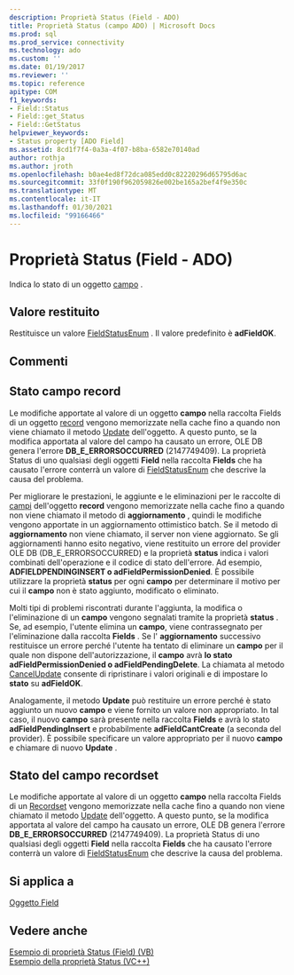 ```yaml
---
description: Proprietà Status (Field - ADO)
title: Proprietà Status (campo ADO) | Microsoft Docs
ms.prod: sql
ms.prod_service: connectivity
ms.technology: ado
ms.custom: ''
ms.date: 01/19/2017
ms.reviewer: ''
ms.topic: reference
apitype: COM
f1_keywords:
- Field::Status
- Field::get_Status
- Field::GetStatus
helpviewer_keywords:
- Status property [ADO Field]
ms.assetid: 8cd1f7f4-0a3a-4f07-b8ba-6582e70140ad
author: rothja
ms.author: jroth
ms.openlocfilehash: b0ae4ed8f72dca085edd0c82220296d65795d6ac
ms.sourcegitcommit: 33f0f190f962059826e002be165a2bef4f9e350c
ms.translationtype: MT
ms.contentlocale: it-IT
ms.lasthandoff: 01/30/2021
ms.locfileid: "99166466"
---
```

# <a name="status-property-ado-field"></a>Proprietà Status (Field - ADO)
Indica lo stato di un oggetto [campo](./field-object.md) .  
  
## <a name="return-value"></a>Valore restituito  
 Restituisce un valore [FieldStatusEnum](./fieldstatusenum.md) . Il valore predefinito è **adFieldOK**.  
  
## <a name="remarks"></a>Commenti  
  
## <a name="record-field-status"></a>Stato campo record  
 Le modifiche apportate al valore di un oggetto **campo** nella raccolta Fields di un oggetto [record](./record-object-ado.md) vengono memorizzate nella cache fino a quando non viene chiamato il metodo [Update](./update-method.md) dell'oggetto. A questo punto, se la modifica apportata al valore del campo ha causato un errore, OLE DB genera l'errore **DB_E_ERRORSOCCURRED** (2147749409). La proprietà Status di uno qualsiasi degli oggetti **Field** nella raccolta **Fields** che ha causato l'errore conterrà un valore di [FieldStatusEnum](./fieldstatusenum.md) che descrive la causa del problema.  
  
 Per migliorare le prestazioni, le aggiunte e le eliminazioni per le raccolte di [campi](./fields-collection-ado.md) dell'oggetto **record** vengono memorizzate nella cache fino a quando non viene chiamato il metodo di **aggiornamento** , quindi le modifiche vengono apportate in un aggiornamento ottimistico batch. Se il metodo di **aggiornamento** non viene chiamato, il server non viene aggiornato. Se gli aggiornamenti hanno esito negativo, viene restituito un errore del provider OLE DB (DB_E_ERRORSOCCURRED) e la proprietà **status** indica i valori combinati dell'operazione e il codice di stato dell'errore. Ad esempio, **ADFIELDPENDINGINSERT o adFieldPermissionDenied**. È possibile utilizzare la proprietà **status** per ogni **campo** per determinare il motivo per cui il **campo** non è stato aggiunto, modificato o eliminato.  
  
 Molti tipi di problemi riscontrati durante l'aggiunta, la modifica o l'eliminazione di un **campo** vengono segnalati tramite la proprietà **status** . Se, ad esempio, l'utente elimina un **campo**, viene contrassegnato per l'eliminazione dalla raccolta **Fields** . Se l' **aggiornamento** successivo restituisce un errore perché l'utente ha tentato di eliminare un **campo** per il quale non dispone dell'autorizzazione, il **campo** avrà **lo stato** **adFieldPermissionDenied o adFieldPendingDelete**. La chiamata al metodo [CancelUpdate](./cancelupdate-method-ado.md) consente di ripristinare i valori originali e di impostare lo **stato** su **adFieldOK**.  
  
 Analogamente, il metodo **Update** può restituire un errore perché è stato aggiunto un nuovo **campo** e viene fornito un valore non appropriato. In tal caso, il nuovo **campo** sarà presente nella raccolta **Fields** e avrà lo stato **adFieldPendingInsert** e probabilmente **adFieldCantCreate** (a seconda del provider). È possibile specificare un valore appropriato per il nuovo **campo** e chiamare di nuovo **Update** .  
  
## <a name="recordset-field-status"></a>Stato del campo recordset  
 Le modifiche apportate al valore di un oggetto **campo** nella raccolta Fields di un [Recordset](./recordset-object-ado.md) vengono memorizzate nella cache fino a quando non viene chiamato il metodo [Update](./update-method.md) dell'oggetto. A questo punto, se la modifica apportata al valore del campo ha causato un errore, OLE DB genera l'errore **DB_E_ERRORSOCCURRED** (2147749409). La proprietà Status di uno qualsiasi degli oggetti **Field** nella raccolta **Fields** che ha causato l'errore conterrà un valore di [FieldStatusEnum](./fieldstatusenum.md) che descrive la causa del problema.  
  
## <a name="applies-to"></a>Si applica a  
 [Oggetto Field](./field-object.md)  
  
## <a name="see-also"></a>Vedere anche  
 [Esempio di proprietà Status (Field) (VB)](./status-property-example-field-vb.md)   
 [Esempio della proprietà Status (VC++)](./status-property-example-vc.md)